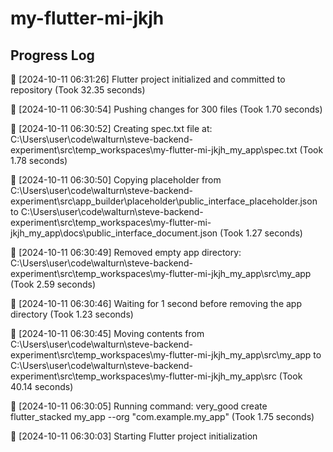 # my-flutter-mi-jkjh
## Progress Log
🔄 [2024-10-11 06:31:26] Flutter project initialized and committed to repository (Took 32.35 seconds)

🔄 [2024-10-11 06:30:54] Pushing changes for 300 files (Took 1.70 seconds)

🔄 [2024-10-11 06:30:52] Creating spec.txt file at: C:\Users\user\code\walturn\steve-backend-experiment\src\temp_workspaces\my-flutter-mi-jkjh_my_app\spec.txt (Took 1.78 seconds)

🔄 [2024-10-11 06:30:50] Copying placeholder from C:\Users\user\code\walturn\steve-backend-experiment\src\app_builder\placeholder\public_interface_placeholder.json to C:\Users\user\code\walturn\steve-backend-experiment\src\temp_workspaces\my-flutter-mi-jkjh_my_app\docs\public_interface_document.json (Took 1.27 seconds)

🔄 [2024-10-11 06:30:49] Removed empty app directory: C:\Users\user\code\walturn\steve-backend-experiment\src\temp_workspaces\my-flutter-mi-jkjh_my_app\src\my_app (Took 2.59 seconds)

🔄 [2024-10-11 06:30:46] Waiting for 1 second before removing the app directory (Took 1.23 seconds)

🔄 [2024-10-11 06:30:45] Moving contents from C:\Users\user\code\walturn\steve-backend-experiment\src\temp_workspaces\my-flutter-mi-jkjh_my_app\src\my_app to C:\Users\user\code\walturn\steve-backend-experiment\src\temp_workspaces\my-flutter-mi-jkjh_my_app\src (Took 40.14 seconds)

🔄 [2024-10-11 06:30:05] Running command: very_good create flutter_stacked my_app --org "com.example.my_app" (Took 1.75 seconds)

🔄 [2024-10-11 06:30:03] Starting Flutter project initialization
